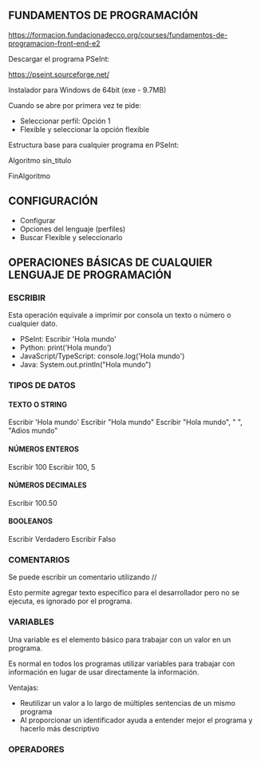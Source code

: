 
## FUNDAMENTOS DE PROGRAMACIÓN

https://formacion.fundacionadecco.org/courses/fundamentos-de-programacion-front-end-e2


Descargar el programa PSeInt:

https://pseint.sourceforge.net/

Instalador para Windows de 64bit (exe - 9.7MB)

Cuando se abre por primera vez te pide: 

* Seleccionar perfil: Opción 1
* Flexible y seleccionar la opción flexible

Estructura base para cualquier programa en PSeInt:

Algoritmo sin_titulo
	
FinAlgoritmo

## CONFIGURACIÓN

* Configurar
* Opciones del lenguaje (perfiles)
* Buscar Flexible y seleccionarlo

## OPERACIONES BÁSICAS DE CUALQUIER LENGUAJE DE PROGRAMACIÓN

### ESCRIBIR

Esta operación equivale a imprimir por consola un texto o número o cualquier dato.

* PSeInt: Escribir 'Hola mundo'
* Python: print('Hola mundo')
* JavaScript/TypeScript: console.log('Hola mundo')
* Java: System.out.println("Hola mundo")

### TIPOS DE DATOS

#### TEXTO O STRING

Escribir 'Hola mundo'
Escribir "Hola mundo"
Escribir "Hola mundo", " ", "Adios mundo"

#### NÚMEROS ENTEROS

Escribir 100
Escribir 100, 5

#### NÚMEROS DECIMALES

Escribir 100.50

#### BOOLEANOS

Escribir Verdadero
Escribir Falso

### COMENTARIOS

Se puede escribir un comentario utilizando //

Esto permite agregar texto específico para el desarrollador pero no se ejecuta, es ignorado por el programa.

### VARIABLES

Una variable es el elemento básico para trabajar con un valor en un programa.

Es normal en todos los programas utilizar variables para trabajar con información en lugar de usar directamente la información.

Ventajas:

* Reutilizar un valor a lo largo de múltiples sentencias de un mismo programa
* Al proporcionar un identificador ayuda a entender mejor el programa y hacerlo más descriptivo



### OPERADORES

